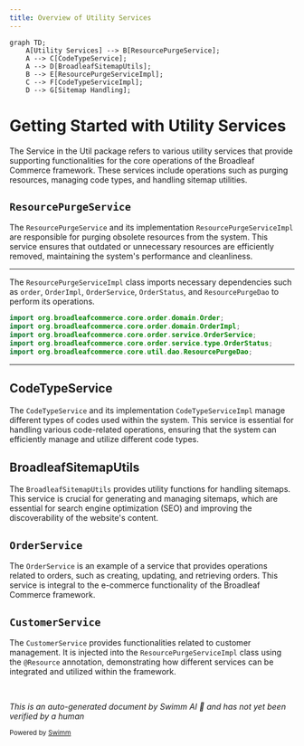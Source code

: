 ```yaml
---
title: Overview of Utility Services
---
```

```mermaid
graph TD;
    A[Utility Services] --> B[ResourcePurgeService];
    A --> C[CodeTypeService];
    A --> D[BroadleafSitemapUtils];
    B --> E[ResourcePurgeServiceImpl];
    C --> F[CodeTypeServiceImpl];
    D --> G[Sitemap Handling];
```

# Getting Started with Utility Services

The Service in the Util package refers to various utility services that provide supporting functionalities for the core operations of the Broadleaf Commerce framework. These services include operations such as purging resources, managing code types, and handling sitemap utilities.

## <SwmToken path="core/broadleaf-framework/src/main/java/org/broadleafcommerce/core/util/service/ResourcePurgeServiceImpl.java" pos="70:7:7" line-data=" * {@link ResourcePurgeService} for additional API documentation.">`ResourcePurgeService`</SwmToken>

The <SwmToken path="core/broadleaf-framework/src/main/java/org/broadleafcommerce/core/util/service/ResourcePurgeServiceImpl.java" pos="70:7:7" line-data=" * {@link ResourcePurgeService} for additional API documentation.">`ResourcePurgeService`</SwmToken> and its implementation <SwmToken path="core/broadleaf-framework/src/main/java/org/broadleafcommerce/core/util/service/ResourcePurgeServiceImpl.java" pos="103:4:4" line-data="public class ResourcePurgeServiceImpl implements ResourcePurgeService {">`ResourcePurgeServiceImpl`</SwmToken> are responsible for purging obsolete resources from the system. This service ensures that outdated or unnecessary resources are efficiently removed, maintaining the system's performance and cleanliness.

<SwmSnippet path="/core/broadleaf-framework/src/main/java/org/broadleafcommerce/core/util/service/ResourcePurgeServiceImpl.java" line="47">

---

The <SwmToken path="core/broadleaf-framework/src/main/java/org/broadleafcommerce/core/util/service/ResourcePurgeServiceImpl.java" pos="103:4:4" line-data="public class ResourcePurgeServiceImpl implements ResourcePurgeService {">`ResourcePurgeServiceImpl`</SwmToken> class imports necessary dependencies such as <SwmToken path="core/broadleaf-framework/src/main/java/org/broadleafcommerce/core/util/service/ResourcePurgeServiceImpl.java" pos="47:8:8" line-data="import org.broadleafcommerce.core.order.domain.Order;">`order`</SwmToken>, <SwmToken path="core/broadleaf-framework/src/main/java/org/broadleafcommerce/core/util/service/ResourcePurgeServiceImpl.java" pos="48:12:12" line-data="import org.broadleafcommerce.core.order.domain.OrderImpl;">`OrderImpl`</SwmToken>, <SwmToken path="core/broadleaf-framework/src/main/java/org/broadleafcommerce/core/util/service/ResourcePurgeServiceImpl.java" pos="49:12:12" line-data="import org.broadleafcommerce.core.order.service.OrderService;">`OrderService`</SwmToken>, <SwmToken path="core/broadleaf-framework/src/main/java/org/broadleafcommerce/core/util/service/ResourcePurgeServiceImpl.java" pos="50:14:14" line-data="import org.broadleafcommerce.core.order.service.type.OrderStatus;">`OrderStatus`</SwmToken>, and <SwmToken path="core/broadleaf-framework/src/main/java/org/broadleafcommerce/core/util/service/ResourcePurgeServiceImpl.java" pos="51:12:12" line-data="import org.broadleafcommerce.core.util.dao.ResourcePurgeDao;">`ResourcePurgeDao`</SwmToken> to perform its operations.

```java
import org.broadleafcommerce.core.order.domain.Order;
import org.broadleafcommerce.core.order.domain.OrderImpl;
import org.broadleafcommerce.core.order.service.OrderService;
import org.broadleafcommerce.core.order.service.type.OrderStatus;
import org.broadleafcommerce.core.util.dao.ResourcePurgeDao;
```

---

</SwmSnippet>

## CodeTypeService

The `CodeTypeService` and its implementation `CodeTypeServiceImpl` manage different types of codes used within the system. This service is essential for handling various code-related operations, ensuring that the system can efficiently manage and utilize different code types.

## BroadleafSitemapUtils

The `BroadleafSitemapUtils` provides utility functions for handling sitemaps. This service is crucial for generating and managing sitemaps, which are essential for search engine optimization (SEO) and improving the discoverability of the website's content.

## <SwmToken path="core/broadleaf-framework/src/main/java/org/broadleafcommerce/core/util/service/ResourcePurgeServiceImpl.java" pos="49:12:12" line-data="import org.broadleafcommerce.core.order.service.OrderService;">`OrderService`</SwmToken>

The <SwmToken path="core/broadleaf-framework/src/main/java/org/broadleafcommerce/core/util/service/ResourcePurgeServiceImpl.java" pos="49:12:12" line-data="import org.broadleafcommerce.core.order.service.OrderService;">`OrderService`</SwmToken> is an example of a service that provides operations related to orders, such as creating, updating, and retrieving orders. This service is integral to the e-commerce functionality of the Broadleaf Commerce framework.

## <SwmToken path="core/broadleaf-framework/src/main/java/org/broadleafcommerce/core/util/service/ResourcePurgeServiceImpl.java" pos="56:12:12" line-data="import org.broadleafcommerce.profile.core.service.CustomerService;">`CustomerService`</SwmToken>

The <SwmToken path="core/broadleaf-framework/src/main/java/org/broadleafcommerce/core/util/service/ResourcePurgeServiceImpl.java" pos="56:12:12" line-data="import org.broadleafcommerce.profile.core.service.CustomerService;">`CustomerService`</SwmToken> provides functionalities related to customer management. It is injected into the <SwmToken path="core/broadleaf-framework/src/main/java/org/broadleafcommerce/core/util/service/ResourcePurgeServiceImpl.java" pos="103:4:4" line-data="public class ResourcePurgeServiceImpl implements ResourcePurgeService {">`ResourcePurgeServiceImpl`</SwmToken> class using the <SwmToken path="core/broadleaf-framework/src/main/java/org/broadleafcommerce/core/util/service/ResourcePurgeServiceImpl.java" pos="113:1:2" line-data="    @Resource(name = &quot;blTransactionManager&quot;)">`@Resource`</SwmToken> annotation, demonstrating how different services can be integrated and utilized within the framework.

&nbsp;

*This is an auto-generated document by Swimm AI 🌊 and has not yet been verified by a human*

<SwmMeta version="3.0.0" repo-id="Z2l0aHViJTNBJTNBQnJvYWRsZWFmQ29tbWVyY2UtZGVtby1uZXclM0ElM0FTd2ltbS1EZW1v" repo-name="BroadleafCommerce-demo-new" doc-type="overview"><sup>Powered by [Swimm](/)</sup></SwmMeta>
